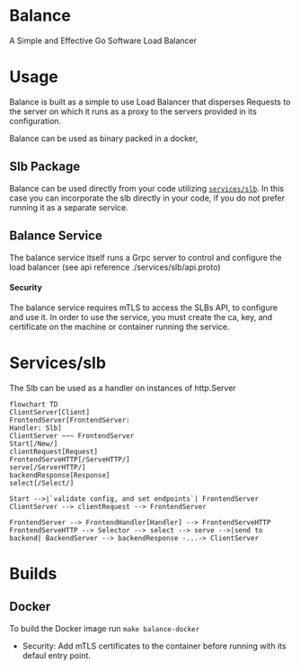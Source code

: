# Balance
A Simple and Effective Go Software Load Balancer

# Usage
Balance is built as a simple to use Load Balancer that disperses Requests to the server on which it runs as a proxy to the servers provided in its configuration.

Balance can be used as binary packed in a docker,

## Slb Package
Balance can be used directly from your code utilizing [`services/slb`](#Services/slb).
In this case you can incorporate the slb directly in your code, if you do not prefer running it as a separate service.

## Balance Service
The balance service itself runs a Grpc server to control and configure the load balancer (see api reference ./services/slb/api.proto)

#### Security
The balance service requires mTLS to access the SLBs API, to configure and use it.
In order to use the service, you must create the ca, key, and certificate on the machine or container running the service.

# Services/slb
The Slb can be used as a handler on instances of http.Server

```mermaid
flowchart TD
ClientServer[Client]
FrontendServer[FrontendServer: 
Handler: Slb]
ClientServer ~~~ FrontendServer
Start[/New/]
clientRequest[Request]
FrontendServeHTTP[/ServeHTTP/]
serve[/ServerHTTP/]
backendResponse[Response]
select[/Select/]

Start -->|`validate config, and set endpoints`| FrontendServer
ClientServer --> clientRequest --> FrontendServer

FrontendServer --> FrontendHandler[Handler] --> FrontendServeHTTP
FrontendServeHTTP --> Selector --> select --> serve -->|send to backend| BackendServer --> backendResponse -...-> ClientServer
```

# Builds 
## Docker
To build the Docker image run
```make balance-docker```
- Security: Add mTLS certificates to the container before running with its defaul entry point.